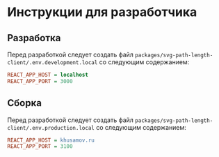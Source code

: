 Инструкции для разработчика
===========================

Разработка
----------

Перед разработкой следует создать файл 
`packages/svg-path-length-client/.env.development.local` 
со следующим содержанием:

```ini
REACT_APP_HOST = localhost
REACT_APP_PORT = 3000
```

Сборка
------

Перед разработкой следует создать файл 
`packages/svg-path-length-client/.env.production.local` 
со следующим содержанием:

```ini
REACT_APP_HOST = khusamov.ru
REACT_APP_PORT = 3100
```